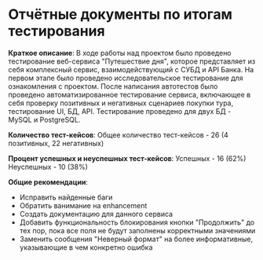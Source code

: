 # Отчётные документы по итогам тестирования

**Краткое описание**:
В ходе работы над проектом было проведено тестирование веб-сервиса "Путешествие дня", которое представляет из себя комплексный сервис, взаимодействующий с СУБД и API Банка. На первом этапе было проведено исследовательское тестирование для ознакомления с проектом. После написания автотестов было проведено автоматизированное тестирование сервиса, включающее в себя проверку позитивных и негативных сценариев покупки тура, тестирование UI, БД, API.
Тестирование проведено для двух БД - MySQL и PostgreSQL.

**Количество тест-кейсов**:
Общее количество тест-кейсов - 26 (4 позитивных, 22 негативных)

**Процент успешных и неуспешных тест-кейсов**:
Успешных - 16 (62%)
Неуспешных - 10 (38%)

**Общие рекомендации**:
* Исправить найденные баги
* Обратить ванимание на enhancement
* Создать документацию для данного сервиса
* Добавить функциональность блокирования кнопки "Продолжить" до тех пор, пока все поля не будут заполнены корректными значениями
* Заменить сообщения "Неверный формат" на более информативные, указывающие в чем конкретно ошибка
